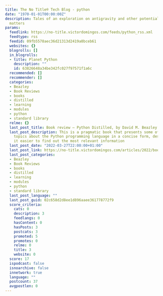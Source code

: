 ```yaml
---
title: The No Title® Tech Blog - python
date: "1970-01-01T00:00:00Z"
description: Tales of an exploration on antigravity and other potentially unrelated
  matters
params:
  feedlink: https://no-title.victordomingos.com/feeds/python_rss.xml
  feedtype: rss
  feedid: 09fb5578aec36d21313d2419a0bceb61
  websites: {}
  blogrolls: []
  in_blogrolls:
  - title: Planet Python
    description: ""
    id: 63826648a34be342fc027f97571f1a6c
  recommended: []
  recommender: []
  categories:
  - Beazley
  - Book Reviews
  - books
  - distilled
  - learning
  - modules
  - python
  - standard library
  relme: {}
  last_post_title: Book review — Python Distilled, by David M. Beazley
  last_post_description: This is a pragmatic book that presents some of the most important
    topics about the Python programming language in a concise form, designed to make
    it easier to find out the most relevant information
  last_post_date: "2022-03-27T22:00:00+01:00"
  last_post_link: https://no-title.victordomingos.com/articles/2022/book_review_python_distilled
  last_post_categories:
  - Beazley
  - Book Reviews
  - books
  - distilled
  - learning
  - modules
  - python
  - standard library
  last_post_language: ""
  last_post_guid: 02c658d2d8ee1d896aaee361778772f9
  score_criteria:
    cats: 0
    description: 3
    feedlangs: 0
    hasContent: 0
    hasPosts: 3
    postcats: 3
    promoted: 5
    promotes: 0
    relme: 0
    title: 3
    website: 0
  score: 17
  ispodcast: false
  isnoarchive: false
  innetwork: true
  language: ""
  postcount: 37
  avgpostlen: 0
---
```

